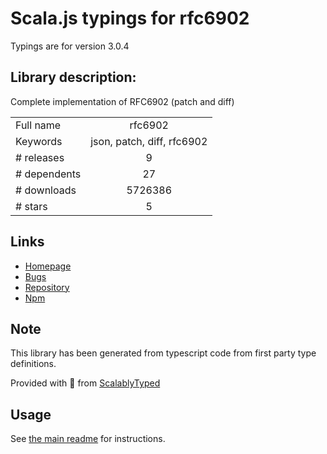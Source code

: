 
# Scala.js typings for rfc6902

Typings are for version 3.0.4

## Library description:
Complete implementation of RFC6902 (patch and diff)

|                    |                 |
| ------------------ | :-------------: |
| Full name          | rfc6902 |
| Keywords           | json, patch, diff, rfc6902 |
| # releases         | 9 |
| # dependents       | 27 |
| # downloads        | 5726386 |
| # stars            | 5 |

## Links
- [Homepage](https://github.com/chbrown/rfc6902)
- [Bugs](https://github.com/chbrown/rfc6902/issues)
- [Repository](https://github.com/chbrown/rfc6902)
- [Npm](https://www.npmjs.com/package/rfc6902)
    


## Note
This library has been generated from typescript code from first party type definitions.

Provided with :purple_heart: from [ScalablyTyped](https://github.com/oyvindberg/ScalablyTyped)

## Usage
See [the main readme](../../readme.md) for instructions.


